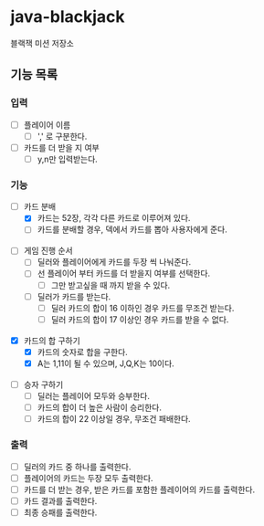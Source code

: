 # java-blackjack

블랙잭 미션 저장소

## 기능 목록

### 입력

- [ ] 플레이어 이름
    - [ ] ',' 로 구분한다.
- [ ] 카드를 더 받을 지 여부
    - [ ] y,n만 입력받는다.

### 기능

- [ ] 카드 분배
    - [x] 카드는 52장, 각각 다른 카드로 이루어져 있다.
    - [ ] 카드를 분배할 경우, 덱에서 카드를 뽑아 사용자에게 준다.
      <br><br>
- [ ] 게임 진행 순서
    - [ ] 딜러와 플레이어에게 카드를 두장 씩 나눠준다.
    - [ ] 선 플레이어 부터 카드를 더 받을지 여부를 선택한다.
        - [ ] 그만 받고싶을 때 까지 받을 수 있다.
    - [ ] 딜러가 카드를 받는다.
        - [ ] 딜러 카드의 합이 16 이하인 경우 카드를 무조건 받는다.
        - [ ] 딜러 카드의 합이 17 이상인 경우 카드를 받을 수 없다.
          <br><br>
- [x] 카드의 합 구하기
    - [x] 카드의 숫자로 합을 구한다.
    - [x] A는 1,11이 될 수 있으며, J,Q,K는 10이다.
      <br><br>
- [ ] 승자 구하기
    - [ ] 딜러는 플레이어 모두와 승부한다.
    - [ ] 카드의 합이 더 높은 사람이 승리한다.
    - [ ] 카드의 합이 22 이상일 경우, 무조건 패배한다.

### 출력

- [ ] 딜러의 카드 중 하나를 출력한다.
- [ ] 플레이어의 카드는 두장 모두 출력한다.
- [ ] 카드를 더 받는 경우, 받은 카드를 포함한 플레이어의 카드를 출력한다.
- [ ] 카드 결과를 출력한다.
- [ ] 최종 승패를 출력한다.
